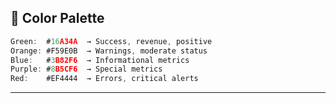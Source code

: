 ## 🎨 Color Palette

```javascript
Green:  #16A34A  → Success, revenue, positive
Orange: #F59E0B  → Warnings, moderate status
Blue:   #3B82F6  → Informational metrics
Purple: #8B5CF6  → Special metrics
Red:    #EF4444  → Errors, critical alerts
```

---
